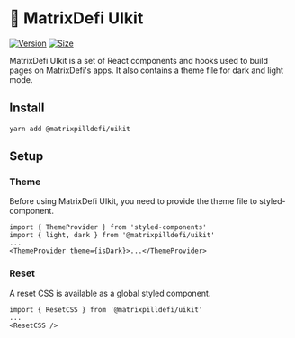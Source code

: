 # 🥞 MatrixDefi UIkit

[![Version](https://img.shields.io/npm/v/@matrixpilldefi/uikit)](https://www.npmjs.com/package/@matrixpilldefi/uikit) [![Size](https://img.shields.io/bundlephobia/min/@matrixpilldefi/uikit)](https://www.npmjs.com/package/@matrixpilldefi/uikit)

MatrixDefi UIkit is a set of React components and hooks used to build pages on MatrixDefi's apps. It also contains a theme file for dark and light mode.

## Install

`yarn add @matrixpilldefi/uikit`

## Setup

### Theme

Before using MatrixDefi UIkit, you need to provide the theme file to styled-component.

```
import { ThemeProvider } from 'styled-components'
import { light, dark } from '@matrixpilldefi/uikit'
...
<ThemeProvider theme={isDark}>...</ThemeProvider>
```

### Reset

A reset CSS is available as a global styled component.

```
import { ResetCSS } from '@matrixpilldefi/uikit'
...
<ResetCSS />
```
